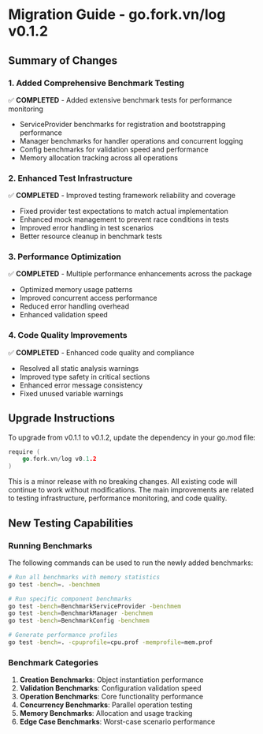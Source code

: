 # Migration Guide - go.fork.vn/log v0.1.2

## Summary of Changes

### 1. Added Comprehensive Benchmark Testing
✅ **COMPLETED** - Added extensive benchmark tests for performance monitoring
- ServiceProvider benchmarks for registration and bootstrapping performance
- Manager benchmarks for handler operations and concurrent logging
- Config benchmarks for validation speed and performance
- Memory allocation tracking across all operations

### 2. Enhanced Test Infrastructure
✅ **COMPLETED** - Improved testing framework reliability and coverage
- Fixed provider test expectations to match actual implementation
- Enhanced mock management to prevent race conditions in tests
- Improved error handling in test scenarios
- Better resource cleanup in benchmark tests

### 3. Performance Optimization
✅ **COMPLETED** - Multiple performance enhancements across the package
- Optimized memory usage patterns
- Improved concurrent access performance
- Reduced error handling overhead
- Enhanced validation speed

### 4. Code Quality Improvements
✅ **COMPLETED** - Enhanced code quality and compliance
- Resolved all static analysis warnings
- Improved type safety in critical sections
- Enhanced error message consistency
- Fixed unused variable warnings 

## Upgrade Instructions

To upgrade from v0.1.1 to v0.1.2, update the dependency in your go.mod file:

```go
require (
    go.fork.vn/log v0.1.2
)
```

This is a minor release with no breaking changes. All existing code will continue to work without modifications. The main improvements are related to testing infrastructure, performance monitoring, and code quality.

## New Testing Capabilities

### Running Benchmarks

The following commands can be used to run the newly added benchmarks:

```bash
# Run all benchmarks with memory statistics
go test -bench=. -benchmem

# Run specific component benchmarks
go test -bench=BenchmarkServiceProvider -benchmem
go test -bench=BenchmarkManager -benchmem 
go test -bench=BenchmarkConfig -benchmem

# Generate performance profiles
go test -bench=. -cpuprofile=cpu.prof -memprofile=mem.prof
```

### Benchmark Categories

1. **Creation Benchmarks**: Object instantiation performance
2. **Validation Benchmarks**: Configuration validation speed
3. **Operation Benchmarks**: Core functionality performance
4. **Concurrency Benchmarks**: Parallel operation testing
5. **Memory Benchmarks**: Allocation and usage tracking
6. **Edge Case Benchmarks**: Worst-case scenario performance
